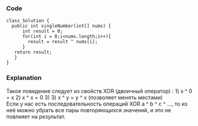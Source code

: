 ### Code

    class Solution {
      public int singleNumber(int[] nums) {
          int result = 0;
          for(int i = 0;i<nums.length;i++){
            result = result ^ nums[i];
          }
       return result;
       }
    }

### Explanation
Такое поведение следует из свойств XOR (двоичный оператор) : 1) x ^ 0 = x    2) x ^ x = 0     3) 3) x ^ y = y ^ x  (позволяет менять местами)  
Если у нас есть последовательность операций XOR a ^ b ^ c ^ ..., то из неё можно убрать все пары повторяющихся значений, и это не повлияет на результат.
